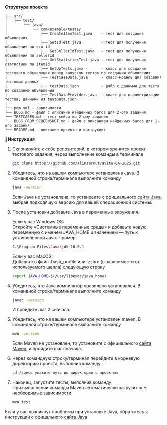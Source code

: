 
**Структура проекта**

```
│── src/
│   ├── test/
│       └── java/
│           └── com/example/tests/
│               ├── CreateItemTest.java    - тест для создания объявления
│               ├── GetIdTest.java         - тест для получения объявления по его id
│               ├── GetSellerIdTest.java   - тест для получения объявлений по sellerId
|               ├── GetStatisticsTest.java - тест для получения статистики по itemId
|               ├── SetUpTests.java -      - класс для создания тестового объявления перед запуском тестов по созданию объявления
|               ├── TestCaseData.java      - класс-модель для создания тестовых данных
|               ├── testData.json          - файл с данными для теста по созданию объявления
|               ├── TestDataProvider.java  - класс для параметризации тестов, данными из testData.json
|
└── pom.xml - зависимости
└── BUGS.md - файл с описание найденных багов для 2-ого задания
└── TESTCASES.md - тест кейсы ко 2-ому заданию
└── BUGS_FROM_SCREENSHOT.md - файл с описанием найденных багов для 1-ого задания
└── README.md - описание проекта и инструкция
```
 🔧**Инструкция** 

1. Склонируйте к себе репозиторий, в котором хранится проект тестового задания, через выполнение команды в терминале  <br/>
      ```sh
   git clone https://github.com/alinaarmut/avito-QA-2025.git
      ```
2. Убедитесь, что на вашем компьютере установлена Java. В командной строке/терминале выполните команду  <br/>
   ```sh
   java -version
   ```
   Если Java не установлена, то установите с официального [сайта Java](https://www.oracle.com/java/technologies/downloads/?er=221886), выбрав подходящую версию для вашей     операционной системы. <br/>
3.  После установки добавьте Java в переменные окружения. <br/>

    Если у вас Windows OS: <br/>
       Откройте «Системные переменные среды» и добавьте новую переменную с именем JAVA_HOME и значением — путь к установленной Java.
       Пример:
     ```sh
     C:\Program Files\Java\jdk-16.0.1
     ```
    Если у вас MacOS: <br/>
    Добавьте в файл .bash_profile или .zshrc (в зависимости от используемого шелла) следующую строку
    ```sh
    export JAVA_HOME=$(/usr/libexec/java_home)
    ```
    
5. Убедитесь, что Java компилятор правильно установился. В командной строке/терминале выполните команду  <br/>
   ```sh
   javac -version
   ```
   И пройдите шаг 2 сначала.
6. Убедитесь, что на вашем компьютере установлен maven.  В командной строке/терминале выполните команду  <br/>
   ```sh
   mvn -version
   ```
   Если Maven не установлен, то установите с официального [сайта Maven](https://maven.apache.org/download.cgi), и пройдите шаг сначала.
7. Через командную строку/терминал перейдите в корневую директорию проекта, выполнив команду <br/>
   ```sh
   cd /здесь укажите путь до директории с проектом
   ```
8. Наконец, запустите тесты, выполнив команду  <br/>
   При выполнении команды Maven автоматически загрузит все необходимые зависимости <br/>
   ```sh
   mvn test
   ```
Если у вас возникнут проблемы при установке Java, обратитесь к инструкции с офицального [сайта Java](https://www.java.com/ru/download/help/download_options_ru.html)
